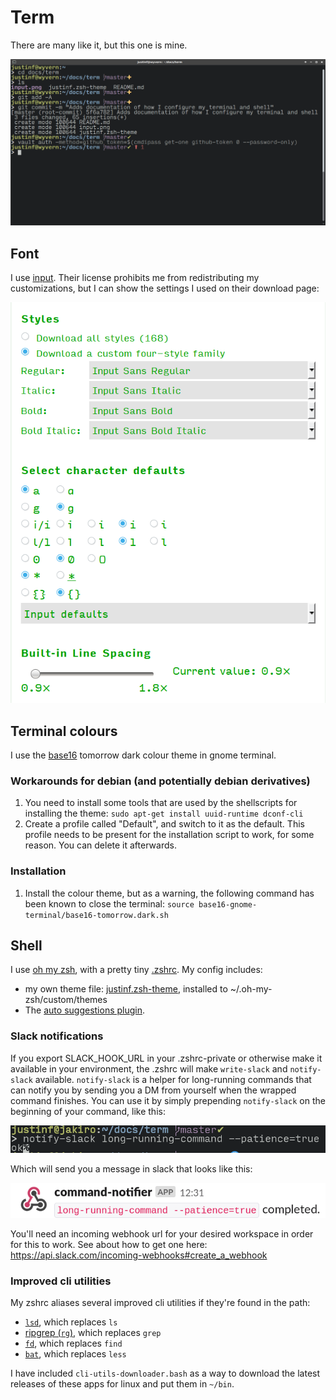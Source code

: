 # Term

There are many like it, but this one is mine.

![screenshot](screenshot.png)

## Font

I use [input](http://input.fontbureau.com/). Their license prohibits me from redistributing my customizations, but I can show the settings I used on their download page:

![input download settings](input.png)

## Terminal colours

I use the [base16](https://github.com/chriskempson/base16-gnome-terminal) tomorrow dark colour theme in gnome terminal.

### Workarounds for debian (and potentially debian derivatives)

1. You need to install some tools that are used by the shellscripts for installing the theme: `sudo apt-get install uuid-runtime dconf-cli`
1. Create a profile called "Default", and switch to it as the default. This profile needs to be present for the installation script to work, for some reason. You can delete it afterwards.

### Installation

1. Install the colour theme, but as a warning, the following command has been known to close the terminal: `source base16-gnome-terminal/base16-tomorrow.dark.sh`

## Shell

I use [oh my zsh](https://github.com/robbyrussell/oh-my-zsh), with a pretty tiny [.zshrc](zshrc). My config includes:
* my own theme file: [justinf.zsh-theme](justinf.zsh-theme), installed to ~/.oh-my-zsh/custom/themes
* The [auto suggestions plugin](https://github.com/zsh-users/zsh-autosuggestions).


### Slack notifications

If you export SLACK_HOOK_URL in your .zshrc-private or otherwise make it available in your environment, the .zshrc will make `write-slack` and `notify-slack` available. `notify-slack` is a helper for long-running commands that can notify you by sending you a DM from yourself when the wrapped command finishes. You can use it by simply prepending `notify-slack` on the beginning of your command, like this:

![screenshot of a terminal using notify-slack](command-notifier-terminal.png)

Which will send you a message in slack that looks like this:

![screenshot of slack notification](command-notifier-slack.png)

You'll need an incoming webhook url for your desired workspace in order for this to work. See about how to get one here: https://api.slack.com/incoming-webhooks#create_a_webhook

### Improved cli utilities

My zshrc aliases several improved cli utilities if they're found in the path:

* [`lsd`](https://github.com/Peltoche/lsd#description), which replaces `ls`
* [ripgrep (`rg`)](https://github.com/BurntSushi/ripgrep#ripgrep-rg), which replaces `grep`
* [`fd`](https://github.com/sharkdp/fd#fd), which replaces `find`
* [`bat`](https://github.com/sharkdp/bat#syntax-highlighting), which replaces `less`

I have included `cli-utils-downloader.bash` as a way to download the latest releases of these apps for linux and put them in `~/bin`.
